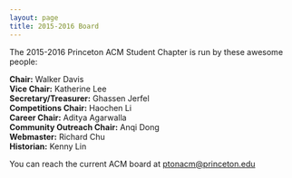 ```yaml
---
layout: page
title: 2015-2016 Board
---
```

The 2015-2016 Princeton ACM Student Chapter is run by these awesome people:

**Chair:** Walker Davis  
**Vice Chair:** Katherine Lee  
**Secretary/Treasurer:** Ghassen Jerfel  
**Competitions Chair:** Haochen Li  
**Career Chair:** Aditya Agarwalla  
**Community Outreach Chair:** Anqi Dong  
**Webmaster:** Richard Chu  
**Historian:** Kenny Lin  

You can reach the current ACM board at [ptonacm@princeton.edu](mailto:ptonacm@princeton.edu)
